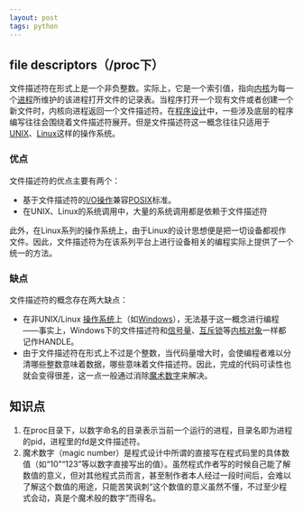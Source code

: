 ```yaml
---
layout: post
tags: python
---
```




## file descriptors（/proc下）

文件描述符在形式上是一个非负整数。实际上，它是一个索引值，指向[内核](https://zh.wikipedia.org/wiki/内核)为每一个[进程](https://zh.wikipedia.org/wiki/进程)所维护的该进程打开文件的记录表。当程序打开一个现有文件或者创建一个新文件时，内核向进程返回一个文件描述符。在[程序设计](https://zh.wikipedia.org/wiki/程序设计)中，一些涉及底层的程序编写往往会围绕着文件描述符展开。但是文件描述符这一概念往往只适用于[UNIX](https://zh.wikipedia.org/wiki/UNIX)、[Linux](https://zh.wikipedia.org/wiki/Linux)这样的操作系统。

### 优点

文件描述符的优点主要有两个：

- 基于文件描述符的[I/O操作](https://zh.wikipedia.org/wiki/I/O)兼容[POSIX](https://zh.wikipedia.org/wiki/POSIX)标准。
- 在UNIX、Linux的系统调用中，大量的系统调用都是依赖于文件描述符

此外，在Linux系列的操作系统上，由于Linux的设计思想便是把一切设备都视作文件。因此，文件描述符为在该系列平台上进行设备相关的编程实际上提供了一个统一的方法。

### 缺点

文件描述符的概念存在两大缺点：

- 在非UNIX/Linux [操作系统](https://zh.wikipedia.org/wiki/操作系统)上（如[Windows](https://zh.wikipedia.org/wiki/Windows)），无法基于这一概念进行编程——事实上，Windows下的文件描述符和[信号量](https://zh.wikipedia.org/wiki/信号量)、[互斥锁](https://zh.wikipedia.org/wiki/互斥锁)等[内核对象](https://zh.wikipedia.org/wiki/内核对象)一样都记作HANDLE。
- 由于文件描述符在形式上不过是个整数，当代码量增大时，会使编程者难以分清哪些整数意味着数据，哪些意味着文件描述符。因此，完成的代码可读性也就会变得很差，这一点一般通过消除[魔术数字](https://zh.wikipedia.org/wiki/魔術數字)来解决。







## 知识点

1. 在proc目录下，以数字命名的目录表示当前一个运行的进程，目录名即为进程的pid，进程里的fd是文件描述符。
2. 魔术数字（magic number）是程式设计中所谓的直接写在程式码里的具体数值（如“10”“123”等以数字直接写出的值）。虽然程式作者写的时候自己能了解数值的意义，但对其他程式员而言，甚至制作者本人经过一段时间后，会难以了解这个数值的用途，只能苦笑讽刺“这个数值的意义虽然不懂，不过至少程式会动，真是个魔术般的数字”而得名。